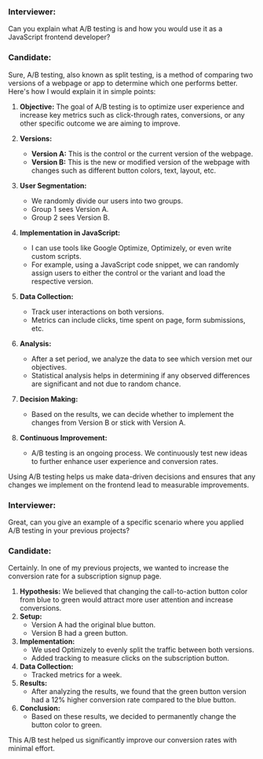 ### Interviewer:
Can you explain what A/B testing is and how you would use it as a JavaScript frontend developer?

### Candidate:
Sure, A/B testing, also known as split testing, is a method of comparing two versions of a webpage or app to determine which one performs better. Here's how I would explain it in simple points:

1. **Objective:** The goal of A/B testing is to optimize user experience and increase key metrics such as click-through rates, conversions, or any other specific outcome we are aiming to improve.

2. **Versions:** 
    - **Version A:** This is the control or the current version of the webpage.
    - **Version B:** This is the new or modified version of the webpage with changes such as different button colors, text, layout, etc.

3. **User Segmentation:** 
    - We randomly divide our users into two groups.
    - Group 1 sees Version A.
    - Group 2 sees Version B.

4. **Implementation in JavaScript:**
    - I can use tools like Google Optimize, Optimizely, or even write custom scripts.
    - For example, using a JavaScript code snippet, we can randomly assign users to either the control or the variant and load the respective version.

5. **Data Collection:** 
    - Track user interactions on both versions.
    - Metrics can include clicks, time spent on page, form submissions, etc.

6. **Analysis:** 
    - After a set period, we analyze the data to see which version met our objectives.
    - Statistical analysis helps in determining if any observed differences are significant and not due to random chance.

7. **Decision Making:** 
    - Based on the results, we can decide whether to implement the changes from Version B or stick with Version A.

8. **Continuous Improvement:** 
    - A/B testing is an ongoing process. We continuously test new ideas to further enhance user experience and conversion rates.

Using A/B testing helps us make data-driven decisions and ensures that any changes we implement on the frontend lead to measurable improvements.

### Interviewer:
Great, can you give an example of a specific scenario where you applied A/B testing in your previous projects?

### Candidate:
Certainly. In one of my previous projects, we wanted to increase the conversion rate for a subscription signup page.

1. **Hypothesis:** We believed that changing the call-to-action button color from blue to green would attract more user attention and increase conversions.
2. **Setup:** 
    - Version A had the original blue button.
    - Version B had a green button.
3. **Implementation:** 
    - We used Optimizely to evenly split the traffic between both versions.
    - Added tracking to measure clicks on the subscription button.
4. **Data Collection:** 
    - Tracked metrics for a week.
5. **Results:** 
    - After analyzing the results, we found that the green button version had a 12% higher conversion rate compared to the blue button.
6. **Conclusion:** 
    - Based on these results, we decided to permanently change the button color to green.

This A/B test helped us significantly improve our conversion rates with minimal effort.
